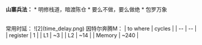 **山寨兵法：**
* 
明修栈道，暗渡陈仓
* 
要么不做，要么做绝
* 
包罗万象

<br>
常用时延：
![2](time_delay.png)
因特尔奔腾M：
| to where | cycles |
| -- | -- |
| register | 1 |
| L1 | ~3 |
| L2 | ~14 |
| Memory | ~240 |
